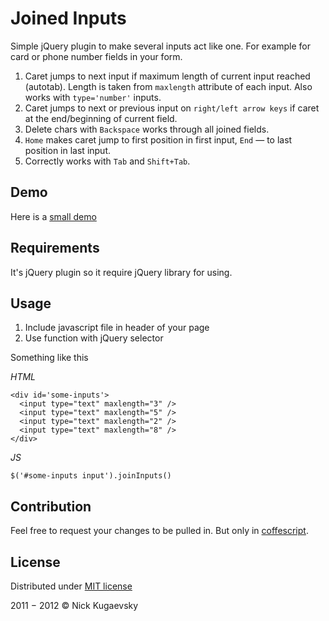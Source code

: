 Joined Inputs
=================

Simple jQuery plugin to make several inputs act like one.
For example for card or phone number fields in your form.

1. Caret jumps to next input if maximum length of current input reached (autotab). Length is taken from `maxlength` attribute of each input. Also works with `type='number'` inputs.
2. Caret jumps to next or previous input on `right/left arrow keys` if caret at the end/beginning of current field.
3. Delete chars with `Backspace` works through all joined fields.
4. `Home` makes caret jump to first position in first input, `End` — to last position in last input.
5. Correctly works with `Tab` and `Shift+Tab`.

Demo
-------------

Here is a [small demo](http://kugaevsky.github.com/joined_inputs/)


Requirements
----------------

It's jQuery plugin so it require jQuery library for using.


Usage
---------------

1. Include javascript file in header of your page
2. Use function with jQuery selector

Something like this

*HTML*

    <div id='some-inputs'>
      <input type="text" maxlength="3" />
      <input type="text" maxlength="5" />
      <input type="text" maxlength="2" />
      <input type="text" maxlength="8" />
    </div>

*JS*

    $('#some-inputs input').joinInputs()


Contribution
-------------

Feel free to request your changes to be pulled in.
But only in [coffescript](http://jashkenas.github.com/coffee-script/).


License
------------

Distributed under [ MIT license ]( https://github.com/kugaevsky/joined_inputs/wiki/Mit-license )

2011 &minus; 2012 &copy; Nick Kugaevsky